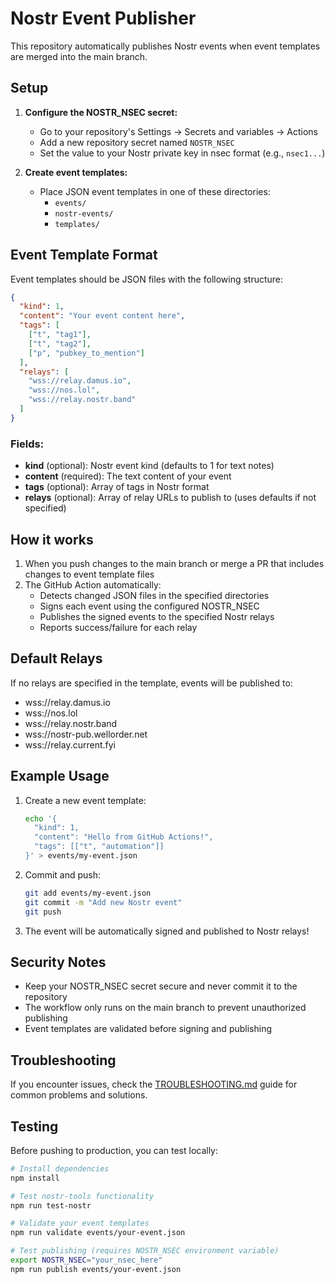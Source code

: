 # Nostr Event Publisher

This repository automatically publishes Nostr events when event templates are merged into the main branch.

## Setup

1. **Configure the NOSTR_NSEC secret:**
   - Go to your repository's Settings → Secrets and variables → Actions
   - Add a new repository secret named `NOSTR_NSEC`
   - Set the value to your Nostr private key in nsec format (e.g., `nsec1...`)

2. **Create event templates:**
   - Place JSON event templates in one of these directories:
     - `events/`
     - `nostr-events/`
     - `templates/`

## Event Template Format

Event templates should be JSON files with the following structure:

```json
{
  "kind": 1,
  "content": "Your event content here",
  "tags": [
    ["t", "tag1"],
    ["t", "tag2"],
    ["p", "pubkey_to_mention"]
  ],
  "relays": [
    "wss://relay.damus.io",
    "wss://nos.lol",
    "wss://relay.nostr.band"
  ]
}
```

### Fields:

- **kind** (optional): Nostr event kind (defaults to 1 for text notes)
- **content** (required): The text content of your event
- **tags** (optional): Array of tags in Nostr format
- **relays** (optional): Array of relay URLs to publish to (uses defaults if not specified)

## How it works

1. When you push changes to the main branch or merge a PR that includes changes to event template files
2. The GitHub Action automatically:
   - Detects changed JSON files in the specified directories
   - Signs each event using the configured NOSTR_NSEC
   - Publishes the signed events to the specified Nostr relays
   - Reports success/failure for each relay

## Default Relays

If no relays are specified in the template, events will be published to:
- wss://relay.damus.io
- wss://nos.lol
- wss://relay.nostr.band
- wss://nostr-pub.wellorder.net
- wss://relay.current.fyi

## Example Usage

1. Create a new event template:
   ```bash
   echo '{
     "kind": 1,
     "content": "Hello from GitHub Actions!",
     "tags": [["t", "automation"]]
   }' > events/my-event.json
   ```

2. Commit and push:
   ```bash
   git add events/my-event.json
   git commit -m "Add new Nostr event"
   git push
   ```

3. The event will be automatically signed and published to Nostr relays!

## Security Notes

- Keep your NOSTR_NSEC secret secure and never commit it to the repository
- The workflow only runs on the main branch to prevent unauthorized publishing
- Event templates are validated before signing and publishing

## Troubleshooting

If you encounter issues, check the [TROUBLESHOOTING.md](TROUBLESHOOTING.md) guide for common problems and solutions.

## Testing

Before pushing to production, you can test locally:

```bash
# Install dependencies
npm install

# Test nostr-tools functionality
npm run test-nostr

# Validate your event templates
npm run validate events/your-event.json

# Test publishing (requires NOSTR_NSEC environment variable)
export NOSTR_NSEC="your_nsec_here"
npm run publish events/your-event.json
```